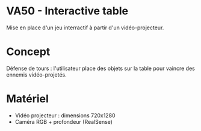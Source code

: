 # VA50 - Interactive table

Mise en place d'un jeu interractif à partir d'un vidéo-projecteur.

# Concept

Défense de tours : l'utilisateur place des objets sur la table pour vaincre des ennemis vidéo-projetés.

# Matériel 

- Vidéo projecteur : dimensions 720x1280
- Caméra RGB + profondeur (RealSense)